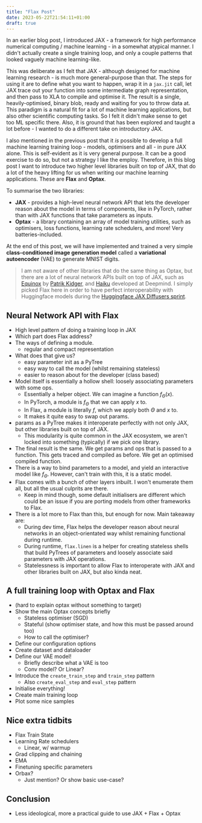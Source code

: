 ```yaml
---
title: "Flax Post"
date: 2023-05-22T21:54:11+01:00
draft: true
---
```


In an earlier blog post, I introduced JAX - a framework for high performance numerical computing / machine learning - in a somewhat atypical manner. I didn't actually create a single training loop, and only a couple patterns that looked vaguely machine learning-like. 

This was deliberate as I felt that JAX - although designed for machine learning research - is much more general-purpose than that. The steps for using it are to define what you want to happen, wrap it in a `jax.jit` call, let JAX trace out your function into some intermediate graph representation, and then pass to XLA to compile and optimise it. The result is a single, heavily-optimised, binary blob, ready and waiting for you to throw data at. This paradigm is a natural fit for a lot of machine learning applications, but also other scientific computing tasks. So I felt it didn't make sense to get too ML specific there. Also, it is ground that has been explored and taught a lot before - I wanted to do a different take on introductory JAX.

I also mentioned in the previous post that it *is* possible to develop a full machine learning training loop - models, optimisers and all - in pure JAX alone. This is self-evident as it is very general purpose. It can be a good exercise to do so, but not a strategy I like the employ. Therefore, in this blog post I want to introduce two higher level libraries built on top of JAX, that do a lot of the heavy lifting for us when writing our machine learning applications. These are **Flax** and **Optax**.

To summarise the two libraries:
- **JAX** - provides a high-level neural network API that lets the developer reason about the model in terms of components, like in PyTorch, rather than with JAX functions that take parameters as inputs.
- **Optax** - a library containing an array of model training utilities, such as optimisers, loss functions, learning rate schedulers, and more! Very batteries-included.

At the end of this post, we will have implemented and trained a very simple **class-conditioned image generation model** called a **variational autoencoder** (VAE) to generate MNIST digits.

> I am not aware of other libraries that do the same thing as Optax, but there are a lot of neural network APIs built on top of JAX, such as [Equinox](https://github.com/patrick-kidger/equinox/) by [Patrik Kidger](https://kidger.site/), and [Haiku](https://github.com/deepmind/dm-haiku) developed at Deepmind. I simply picked Flax here in order to have perfect interoperability with Huggingface models during the [Huggingface JAX Diffusers sprint](https://github.com/huggingface/community-events/tree/main/jax-controlnet-sprint).

## Neural Network API with Flax
- High level pattern of doing a training loop in JAX
- Which part does Flax address?
- The ways of defining a module.
    - regular and compact representation
- What does that give us?
    - easy parameter init as a PyTree
    - easy way to call the model (whilst remaining stateless)
    - easier to reason about for the developer (class based)
- Model itself is essentially a hollow shell: loosely associating parameters with some ops. 
    - Essentially a helper object. We can imagine a function $f_\Theta(x)$.
    - In PyTorch, a module is $f_\Theta$ that we can apply $x$ to.
    - In Flax, a module is literally $f$, which we apply both $\Theta$ and $x$ to.
    - It makes it quite easy to swap out params.
- params as a PyTree makes it interoperate perfectly with not only JAX, but other libraries built on top of JAX.
    - This modularity is quite common in the JAX ecosystem, we aren't locked into something (typically) if we pick one library.
- The final result is the same. We get params and ops that is passed to a function. This gets traced and compiled as before. We get an optimised compiled function.
- There is a way to bind parameters to a model, and yield an interactive model like $f_\Theta$. However, can't train with this, it is a static model.
- Flax comes with a bunch of other layers inbuilt. I won't enumerate them all, but all the usual culprits are there.
    - Keep in mind though, some default initialisers are different which could be an issue if you are porting models from other frameworks to Flax.
- There is a lot more to Flax than this, but enough for now. Main takeaway are:
    - During dev time, Flax helps the developer reason about neural networks in an object-orientated way whilst remaining functional during runtime.
    - During runtime, `flax.linen` is a helper for creating stateless shells that build PyTrees of parameters and loosely associate said parameters with JAX operations.
    - Statelessness is important to allow Flax to interoperate with JAX and other libraries built on JAX, but also kinda neat.

## A full training loop with Optax and Flax
- (hard to explain optax without something to target)
- Show the main Optax concepts briefly
    - Stateless optimiser (SGD)
    - Stateful (show optimiser state, and how this must be passed around too)
    - How to call the optimiser?
- Define our configuration options
- Create dataset and dataloader
- Define our VAE model!
    - Briefly describe what a VAE is too
    - Conv model? Or Linear?
- Introduce the `create_train_step` and `train_step` pattern
    - Also `create_eval_step` and `eval_step` pattern
- Initialise everything!
- Create main training loop
- Plot some nice samples

## Nice extra tidbits
- Flax Train State
- Learning Rate schedulers
    - Linear, w/ warmup
- Grad clipping and chaining
- EMA
- Finetuning specific parameters
- Orbax?
    - Just mention? Or show basic use-case?

## Conclusion
- Less ideological, more a practical guide to use JAX + Flax + Optax

